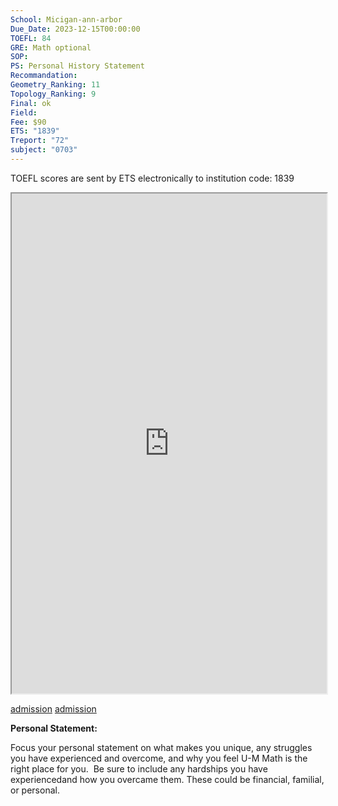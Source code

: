 ```yaml
---
School: Micigan-ann-arbor
Due_Date: 2023-12-15T00:00:00
TOEFL: 84
GRE: Math optional
SOP: 
PS: Personal History Statement
Recommandation: 
Geometry_Ranking: 11
Topology_Ranking: 9
Final: ok
Field: 
Fee: $90
ETS: "1839"
Treport: "72"
subject: "0703"
---
```

TOEFL scores are sent by ETS electronically to institution code: 1839
<iframe
height=800,
width=100%,
src="https://lsa.umich.edu/math/graduates/Admissions/applying.html"></iframe>

[admission](https://lsa.umich.edu/math/graduates/Admissions/applying.html)
[admission](https://www.applyweb.com/cgi-bin/app?s=umgrad)

**Personal Statement:**

Focus your personal statement on what makes you unique, any struggles you have experienced and overcome, and why you feel U-M Math is the right place for you.  Be sure to include any hardships you have experiencedand how you overcame them. These could be financial, familial, or personal.

